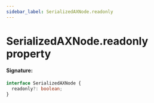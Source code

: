 ```yaml
---
sidebar_label: SerializedAXNode.readonly
---
```


# SerializedAXNode.readonly property

#### Signature:

```typescript
interface SerializedAXNode {
  readonly?: boolean;
}
```
